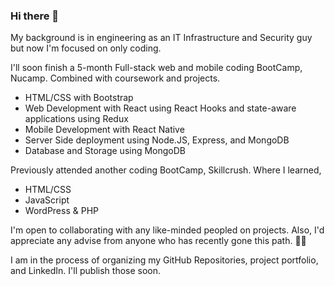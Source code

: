 ### Hi there 👋

My background is in engineering as an IT Infrastructure and Security guy but now I'm focused on only coding. 

I'll soon finish a 5-month Full-stack web and mobile coding BootCamp, Nucamp. Combined with coursework and projects.
- HTML/CSS with Bootstrap
- Web Development with React using React Hooks and state-aware applications using Redux
- Mobile Development with React Native
- Server Side deployment using Node.JS, Express, and MongoDB
- Database and Storage using MongoDB

Previously attended another coding BootCamp, Skillcrush. Where I learned,
- HTML/CSS
- JavaScript
- WordPress & PHP

I'm open to collaborating with any like-minded peopled on projects. Also, I'd appreciate any advise from anyone who has recently gone this path.
👨‍💻

I am in the process of organizing my GitHub Repositories, project portfolio, and LinkedIn. I'll publish those soon.

<!--
**elahoda/elahoda** is a ✨ _special_ ✨ repository because its `README.md` (this file) appears on your GitHub profile.

Here are some ideas to get you started:

- 🔭 I’m currently working on ...
- 🌱 I’m currently learning ...
- 👯 I’m looking to collaborate on ...
- 🤔 I’m looking for help with ...
- 💬 Ask me about ...
- 📫 How to reach me: ...
- 😄 Pronouns: ...
- ⚡ Fun fact: ...
-->
